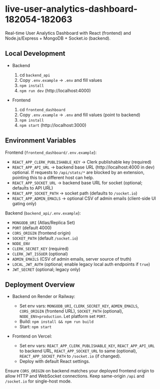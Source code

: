 # live-user-analytics-dashboard-182054-182063

Real-time User Analytics Dashboard with React (frontend) and Node.js/Express + MongoDB + Socket.io (backend).

## Local Development

- Backend
  1. cd `backend_api`
  2. Copy `.env.example` → `.env` and fill values
  3. `npm install`
  4. `npm run dev` (http://localhost:4000)

- Frontend
  1. cd `frontend_dashboard`
  2. Copy `.env.example` → `.env` and fill values (point to backend)
  3. `npm install`
  4. `npm start` (http://localhost:3000)

## Environment Variables

Frontend (`frontend_dashboard/.env.example`):
- `REACT_APP_CLERK_PUBLISHABLE_KEY` → Clerk publishable key (required)
- `REACT_APP_API_URL` → backend base URL (http://localhost:4000 in dev) optional. If requests to `/api/stats/*` are blocked by an extension, pointing this to a different host can help.
- `REACT_APP_SOCKET_URL` → backend base URL for socket (optional; defaults to API URL)
- `REACT_APP_SOCKET_PATH` → socket path (defaults to `/socket.io`)
- `REACT_APP_ADMIN_EMAILS` → optional CSV of admin emails (client-side UI gating only)

Backend (`backend_api/.env.example`):
- `MONGODB_URI` (Atlas/Replica Set)
- `PORT` (default 4000)
- `CORS_ORIGIN` (frontend origin)
- `SOCKET_PATH` (default `/socket.io`)
- `NODE_ENV`
- `CLERK_SECRET_KEY` (required)
- `CLERK_JWT_ISSUER` (optional)
- `ADMIN_EMAILS` (CSV of admin emails, server source of truth)
- `LOCAL_JWT_AUTH` (optional; enable legacy local auth endpoints if `true`)
- `JWT_SECRET` (optional; legacy only)

## Deployment Overview

- Backend on Render or Railway:
  - Set env vars: `MONGODB_URI`, `CLERK_SECRET_KEY`, `ADMIN_EMAILS`, `CORS_ORIGIN` (frontend URL), `SOCKET_PATH` (optional), `NODE_ENV=production`. Let platform set `PORT`.
  - Build: `npm install && npm run build`
  - Start: `npm start`

- Frontend on Vercel:
  - Set env vars: `REACT_APP_CLERK_PUBLISHABLE_KEY`, `REACT_APP_API_URL` to backend URL, `REACT_APP_SOCKET_URL` to same (optional), `REACT_APP_SOCKET_PATH` to `/socket.io` (if changed).
  - Deploy with default React settings.

Ensure `CORS_ORIGIN` on backend matches your deployed frontend origin to allow HTTP and WebSocket connections. Keep same-origin `/api` and `/socket.io` for single-host mode.
